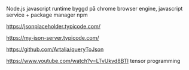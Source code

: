 Node.js javascript runtime byggd på chrome browser engine, javascript service + package manager npm

https://jsonplaceholder.typicode.com/

https://my-json-server.typicode.com/

https://github.com/Artalia/queryToJson

https://www.youtube.com/watch?v=LTvUkvd8BTI tensor programming
